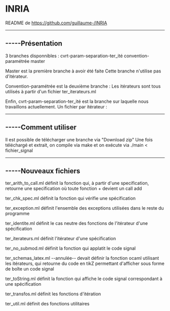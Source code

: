 INRIA
=====
README de https://github.com/guillaume-/INRIA

---------------
-----Présentation
---------------

3 branches disponnibles :
	cvrt-param-separation-ter_ité
	convention-paramétrée
	master

Master est la première branche à avoir été faite
Cette branche n'utilise pas d'itérateur.

Convention-paramétrée est la deuxième branche :
Les itérateurs sont tous utilisés à partir d'un fichier ter_iterateurs.ml

Enfin, cvrt-param-separation-ter_ité est la branche sur laquelle nous travaillons actuellement.
Un fichier par itérateur :

---------------
-----Comment utiliser
---------------
Il est possible de télécharger une branche via "Download zip"
Une fois téléchargé et extrait, on compile via make
et on exécute via ./main < fichier_signal

---------------
-----Nouveaux fichiers
---------------

ter_arith_to_call.ml
	définit la fonction qui, à partir d'une specification, 
	retourne une specification où toute fonction + devient un call add


ter_chk_spec.ml
	définit la fonction qui vérifie une spécification


ter_exception.ml
	définit l'ensemble des exceptions utilisées dans le reste du programme

ter_identite.ml
	définit le cas neutre des fonctions de l'itérateur d'une spécification

ter_iterateurs.ml
	définit l'itérateur d'une spécification

ter_no_submod.ml
	définit la fonction qui applatit le code signal

ter_schemas_latex.ml
	--annulée--
	devait définir la fonction ocaml utilisant les itérateurs,
	qui retourne du code en tikZ permettant d'afficher
	sous forme de boîte un code signal

ter_toString.ml
	définit la fonction qui affiche le code signal correspondant à une spécification

ter_transfos.ml
	définit les fonctions d'itération

ter_util.ml
	définit des fonctions utilitaires
